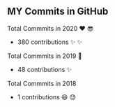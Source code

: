 
## MY Commits in GitHub
Total Commmits in 2020 :heart: :sunglasses:

- 380 contributions :sparkles: :sparkles:

Total Commmits in 2019 :tada:

- 48 contributions :sparkles:

Total Commmits in 2018

- 1 contributions :smile: :sweat:

